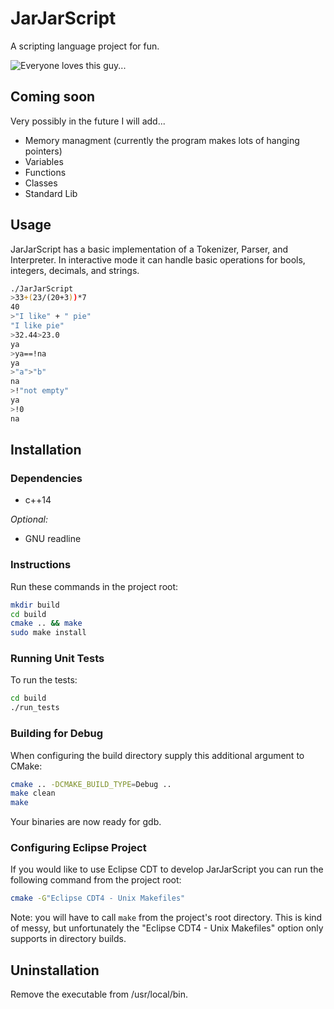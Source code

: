 # JarJarScript

A scripting language project for fun.

![Everyone loves this guy...](http://philip-wardlaw.com/images/jarjar.png)

## Coming soon

Very possibly in the future I will add...

- Memory managment (currently the program makes lots of hanging pointers)
- Variables
- Functions
- Classes
- Standard Lib

## Usage

JarJarScript has a basic implementation of a Tokenizer, Parser, and Interpreter. In interactive mode it can handle basic operations for bools, integers, decimals, and strings.

```bash
./JarJarScript 
>33+(23/(20+3))*7
40
>"I like" + " pie"
"I like pie"
>32.44>23.0
ya
>ya==!na
ya
>"a">"b"
na
>!"not empty"
ya
>!0
na
```

## Installation

### Dependencies 

- c++14

*Optional:*

- GNU readline

### Instructions

Run these commands in the project root:
```bash
mkdir build
cd build
cmake .. && make
sudo make install
```

### Running Unit Tests

To run the tests:
```bash
cd build
./run_tests
```

### Building for Debug

When configuring the build directory supply this additional argument to CMake:

```bash
cmake .. -DCMAKE_BUILD_TYPE=Debug ..
make clean
make
```
Your binaries are now ready for gdb.


### Configuring Eclipse Project

If you would like to use Eclipse CDT to develop JarJarScript you can run the following command from the project root:

```bash
cmake -G"Eclipse CDT4 - Unix Makefiles"
```

Note: you will have to call ```make``` from the project's root directory. This is kind of messy, but unfortunately the "Eclipse CDT4 - Unix Makefiles" 
option only supports in directory builds.


## Uninstallation

Remove the executable from /usr/local/bin.





